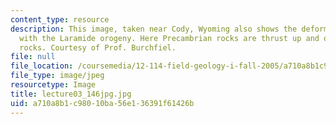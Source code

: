 ```yaml
---
content_type: resource
description: This image, taken near Cody, Wyoming also shows the deformation associated
  with the Laramide orogeny. Here Precambrian rocks are thrust up and over Paleozoic
  rocks. Courtesy of Prof. Burchfiel.
file: null
file_location: /coursemedia/12-114-field-geology-i-fall-2005/a710a8b1c98010ba56e136391f61426b_lecture03_146jpg.jpg
file_type: image/jpeg
resourcetype: Image
title: lecture03_146jpg.jpg
uid: a710a8b1-c980-10ba-56e1-36391f61426b
---
```

